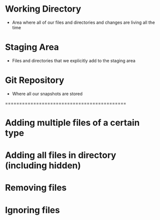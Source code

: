 # Working Directory
- Area where all of our files and directories and changes are living all the time

# Staging Area
- Files and directories that we explicitly add to the staging area

# Git Repository
- Where all our snapshots are stored


===========================================

# Adding multiple files of a certain type

# Adding all files in directory (including hidden)

# Removing files

# Ignoring files